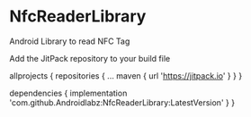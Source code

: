# NfcReaderLibrary

Android Library to read NFC Tag

Add the JitPack repository to your build file

allprojects { 
repositories 
{ ...
maven { url 'https://jitpack.io'
} 
} 
}



dependencies 
{
     implementation 'com.github.Androidlabz:NfcReaderLibrary:LatestVersion'
	}
	}
